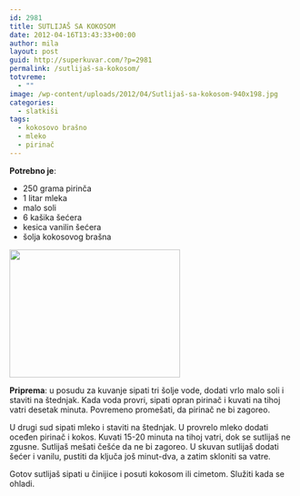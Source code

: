```yaml
---
id: 2981
title: SUTLIJAŠ SA KOKOSOM
date: 2012-04-16T13:43:33+00:00
author: mila
layout: post
guid: http://superkuvar.com/?p=2981
permalink: /sutlijaš-sa-kokosom/
totvreme:
  - ""
image: /wp-content/uploads/2012/04/Sutlijaš-sa-kokosom-940x198.jpg
categories:
  - slatkiši
tags:
  - kokosovo brašno
  - mleko
  - pirinač
---
```

**Potrebno je**:

  * 250 grama pirinča
  * 1 litar mleka
  * malo soli
  * 6 kašika šećera
  * kesica vanilin šećera
  * šolja kokosovog brašna

<img class="alignnone size-medium wp-image-2982" title="Sutlijaš sa kokosom" src="/wp-content/uploads/2012/04/Sutlijaš-sa-kokosom-e1334583653893-1024x768.jpg" alt="" width="300" height="225" /> 

**Priprema**: u posudu za kuvanje sipati tri šolje vode, dodati vrlo malo soli i staviti na štednjak. Kada voda provri, sipati opran pirinač i kuvati na tihoj vatri desetak minuta. Povremeno promešati, da pirinač ne bi zagoreo.

U drugi sud sipati mleko i staviti na štednjak. U provrelo mleko dodati oceđen pirinač i kokos. Kuvati 15-20 minuta na tihoj vatri, dok se sutlijaš ne zgusne.  Sutlijaš mešati češće da ne bi zagoreo. U skuvan sutlijaš dodati šećer i vanilu, pustiti da ključa još minut-dva, a zatim skloniti sa vatre.

Gotov sutlijaš sipati u činijice i posuti kokosom ili cimetom. Služiti kada se ohladi.